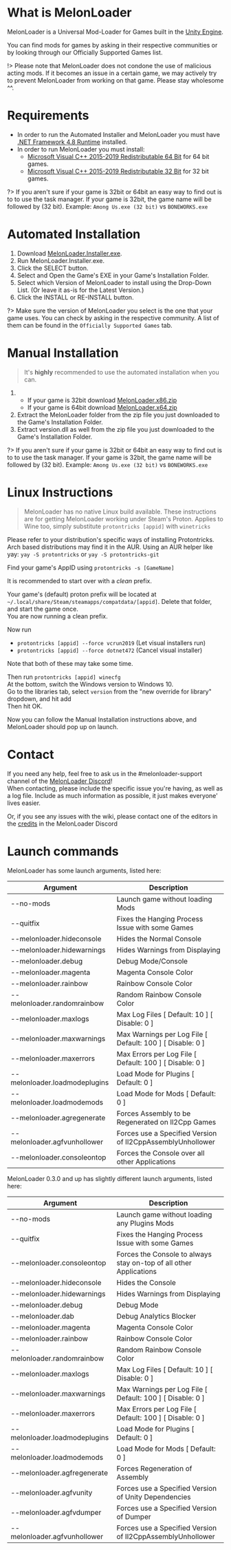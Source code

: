 # What is MelonLoader
MelonLoader is a Universal Mod-Loader for Games built in the [Unity Engine](https://unity.com).

You can find mods for games by asking in their respective communities or by looking through our Officially Supported Games list.

!> Please note that MelonLoader does not condone the use of malicious acting mods. If it becomes an issue in a certain game, we may actively try to prevent MelonLoader from working on that game. Please stay wholesome ^^.

# Requirements

- In order to run the Automated Installer and MelonLoader you must have [.NET Framework 4.8 Runtime](https://dotnet.microsoft.com/download/dotnet-framework/net48) installed.
- In order to run MelonLoader you must install:
  - [Microsoft Visual C++ 2015-2019 Redistributable 64 Bit](https://aka.ms/vs/16/release/vc_redist.x64.exe) for 64 bit games.
  - [Microsoft Visual C++ 2015-2019 Redistributable 32 Bit](https://aka.ms/vs/16/release/vc_redist.x86.exe) for 32 bit games.

?> If you aren't sure if your game is 32bit or 64bit an easy way to find out is to to use the task manager. If your game is 32bit, the game name will be followed by (32 bit). Example: `Among Us.exe (32 bit)` vs `BONEWORKS.exe`

# Automated Installation

1. Download [MelonLoader.Installer.exe](https://github.com/HerpDerpinstine/MelonLoader/releases/latest/download/MelonLoader.Installer.exe).
2. Run MelonLoader.Installer.exe.
3. Click the SELECT button.
4. Select and Open the Game's EXE in your Game's Installation Folder.
5. Select which Version of MelonLoader to install using the Drop-Down List.  (Or leave it as-is for the Latest Version.)
6. Click the INSTALL or RE-INSTALL button.

?> Make sure the version of MelonLoader you select is the one that your game uses. You can check by asking in the respective community. A list of them can be found in the `Officially Supported Games` tab.

# Manual Installation

> It's **highly** recommended to use the automated installation when you can.

1. - If your game is 32bit download [MelonLoader.x86.zip](https://github.com/LavaGang/MelonLoader/releases/latest/download/MelonLoader.x86.zip)
   - If your game is 64bit download [MelonLoader.x64.zip](https://github.com/LavaGang/MelonLoader/releases/latest/download/MelonLoader.x64.zip)
2. Extract the MelonLoader folder from the zip file you just downloaded to the Game's Installation Folder.
3. Extract version.dll as well from the zip file you just downloaded to the Game's Installation Folder. 

?> If you aren't sure if your game is 32bit or 64bit an easy way to find out is to to use the task manager. If your game is 32bit, the game name will be followed by (32 bit). Example: `Among Us.exe (32 bit)` vs `BONEWORKS.exe`

# Linux Instructions
>MelonLoader has no native Linux build available. These instructions are for getting MelonLoader working under Steam's Proton. Applies to Wine too, simply substitute `protontricks [appid]` with `winetricks`

Please refer to your distribution's specific ways of installing Protontricks. <br>
Arch based distributions may find it in the AUR. Using an AUR helper like yay: `yay -S protontricks` or `yay -S protontricks-git`

Find your game's AppID using `protontricks -s [GameName]`

It is recommended to start over with a *clean* prefix.

Your game's (default) proton prefix will be located at ` ~/.local/share/Steam/steamapps/compatdata/[appid]`. Delete that folder, and start the game once.<br/>
You are now running a clean prefix.

Now run 
* `protontricks [appid] --force vcrun2019` (Let visual installers run)
* `protontricks [appid] --force dotnet472` (Cancel visual installer)

Note that both of these may take some time.

Then run `protontricks [appid] winecfg`<br/>
At the bottom, switch the Windows version to Windows 10.<br>
Go to the libraries tab, select `version` from the "new override for library" dropdown, and hit add<br/>
Then hit OK.

Now you can follow the Manual Installation instructions above, and MelonLoader should pop up on launch.

# Contact

If you need any help, feel free to ask us in the #melonloader-support channel of the [MelonLoader Discord](https://discord.gg/2Wn3N2P)!<br>
When contacting, please include the specific issue you're having, as well as a log file. Include as much information as possible, it just makes everyone' lives easier.

Or, if you see any issues with the wiki, please contact one of the editors in the [credits](credits.md) in the MelonLoader Discord


# Launch commands

MelonLoader has some launch arguments, listed here:

| Argument              | Description                              |
| --------------------- | ---------------------------------------- |
| --no-mods	| Launch game without loading Mods |
| --quitfix	| Fixes the Hanging Process Issue with some Games |
| --melonloader.hideconsole	| Hides the Normal Console |
| --melonloader.hidewarnings | Hides Warnings from Displaying |
| --melonloader.debug	| Debug Mode/Console |
| --melonloader.magenta	| Magenta Console Color |
| --melonloader.rainbow	| Rainbow Console Color |
| --melonloader.randomrainbow	| Random Rainbow Console Color |
| --melonloader.maxlogs	| Max Log Files [ Default: 10 ] [ Disable: 0 ] |
| --melonloader.maxwarnings	| Max Warnings per Log File [ Default: 100 ] [ Disable: 0 ] |
| --melonloader.maxerrors	| Max Errors per Log File [ Default: 100 ] [ Disable: 0 ] |
| --melonloader.loadmodeplugins	| Load Mode for Plugins [ Default: 0 ] |
| --melonloader.loadmodemods | Load Mode for Mods [ Default: 0 ] |
| --melonloader.agregenerate | Forces Assembly to be Regenerated on Il2Cpp Games |
| --melonloader.agfvunhollower | Forces use a Specified Version of Il2CppAssemblyUnhollower |
| --melonloader.consoleontop | Forces the Console over all other Applications |


MelonLoader 0.3.0 and up has slightly different launch arguments, listed here:

| Argument              | Description                              |
| --------------------- | ---------------------------------------- |
| --no-mods	| Launch game without loading any Plugins Mods |
| --quitfix	| Fixes the Hanging Process Issue with some Games |
| --melonloader.consoleontop | Forces the Console to always stay on-top of all other Applications |
| --melonloader.hideconsole	| Hides the Console |
| --melonloader.hidewarnings | Hides Warnings from Displaying |
| --melonloader.debug	| Debug Mode |
| --melonloader.dab	| Debug Analytics Blocker |
| --melonloader.magenta	| Magenta Console Color |
| --melonloader.rainbow	| Rainbow Console Color |
| --melonloader.randomrainbow	| Random Rainbow Console Color |
| --melonloader.maxlogs	| Max Log Files [ Default: 10 ] [ Disable: 0 ] |
| --melonloader.maxwarnings	| Max Warnings per Log File [ Default: 100 ] [ Disable: 0 ] |
| --melonloader.maxerrors	| Max Errors per Log File [ Default: 100 ] [ Disable: 0 ] |
| --melonloader.loadmodeplugins | Load Mode for Plugins [ Default: 0 ] |
| --melonloader.loadmodemods | Load Mode for Mods [ Default: 0 ] |
| --melonloader.agfregenerate	| Forces Regeneration of Assembly |
| --melonloader.agfvunity	| Forces use a Specified Version of Unity Dependencies |
| --melonloader.agfvdumper | Forces use a Specified Version of Dumper |
| --melonloader.agfvunhollower | Forces use a Specified Version of Il2CppAssemblyUnhollower |
